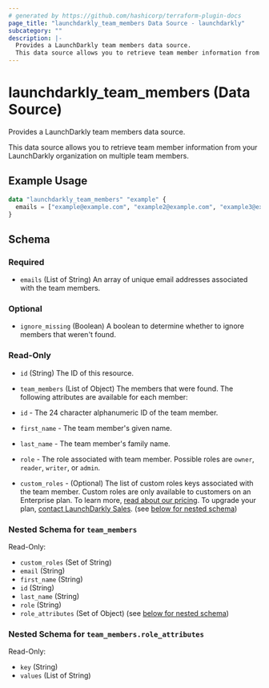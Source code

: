 ```yaml
---
# generated by https://github.com/hashicorp/terraform-plugin-docs
page_title: "launchdarkly_team_members Data Source - launchdarkly"
subcategory: ""
description: |-
  Provides a LaunchDarkly team members data source.
  This data source allows you to retrieve team member information from your LaunchDarkly organization on multiple team members.
---
```


# launchdarkly_team_members (Data Source)

Provides a LaunchDarkly team members data source.

This data source allows you to retrieve team member information from your LaunchDarkly organization on multiple team members.

## Example Usage

```terraform
data "launchdarkly_team_members" "example" {
  emails = ["example@example.com", "example2@example.com", "example3@example.com"]
}
```

<!-- schema generated by tfplugindocs -->
## Schema

### Required

- `emails` (List of String) An array of unique email addresses associated with the team members.

### Optional

- `ignore_missing` (Boolean) A boolean to determine whether to ignore members that weren't found.

### Read-Only

- `id` (String) The ID of this resource.
- `team_members` (List of Object) The members that were found. The following attributes are available for each member:

- `id` - The 24 character alphanumeric ID of the team member.

- `first_name` - The team member's given name.

- `last_name` - The team member's family name.

- `role` - The role associated with team member. Possible roles are `owner`, `reader`, `writer`, or `admin`.

- `custom_roles` - (Optional) The list of custom roles keys associated with the team member. Custom roles are only available to customers on an Enterprise plan. To learn more, [read about our pricing](https://launchdarkly.com/pricing/). To upgrade your plan, [contact LaunchDarkly Sales](https://launchdarkly.com/contact-sales/). (see [below for nested schema](#nestedatt--team_members))

<a id="nestedatt--team_members"></a>
### Nested Schema for `team_members`

Read-Only:

- `custom_roles` (Set of String)
- `email` (String)
- `first_name` (String)
- `id` (String)
- `last_name` (String)
- `role` (String)
- `role_attributes` (Set of Object) (see [below for nested schema](#nestedobjatt--team_members--role_attributes))

<a id="nestedobjatt--team_members--role_attributes"></a>
### Nested Schema for `team_members.role_attributes`

Read-Only:

- `key` (String)
- `values` (List of String)
